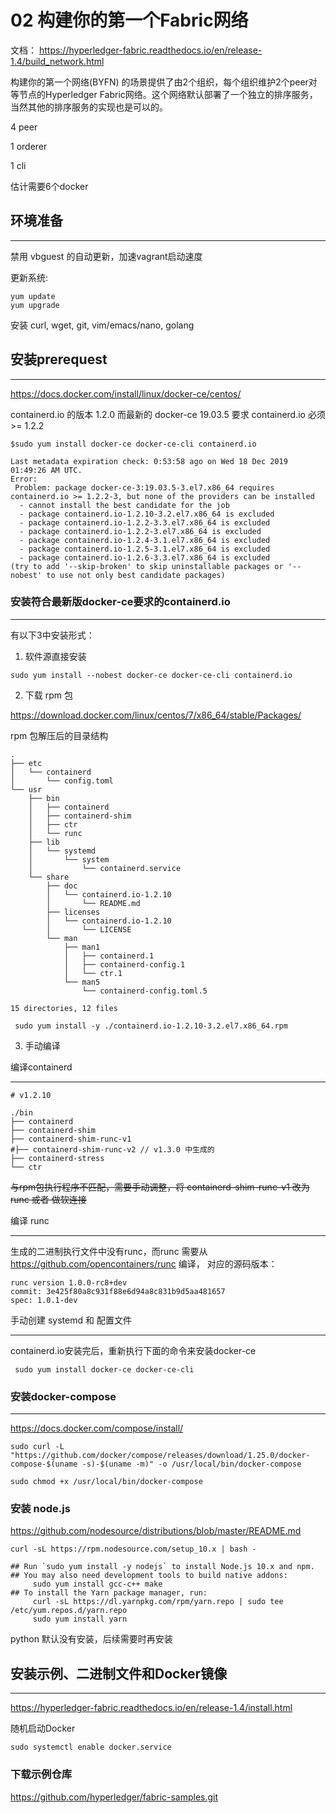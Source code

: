 # 02 构建你的第一个Fabric网络



文档： https://hyperledger-fabric.readthedocs.io/en/release-1.4/build_network.html

构建你的第一个网络(BYFN) 的场景提供了由2个组织，每个组织维护2个peer对等节点的Hyperledger Fabric网络。这个网络默认部署了一个独立的排序服务，当然其他的排序服务的实现也是可以的。

4 peer 

1 orderer

1 cli

估计需要6个docker

## 环境准备
---


禁用 vbguest 的自动更新，加速vagrant启动速度


更新系统:
```
yum update
yum upgrade
```


安装 curl, wget, git, vim/emacs/nano, golang


## 安装prerequest
---


https://docs.docker.com/install/linux/docker-ce/centos/

containerd.io 的版本 1.2.0 而最新的 docker-ce 19.03.5 要求 containerd.io 必须 >= 1.2.2

```
$sudo yum install docker-ce docker-ce-cli containerd.io

Last metadata expiration check: 0:53:58 ago on Wed 18 Dec 2019 01:49:26 AM UTC.
Error:
 Problem: package docker-ce-3:19.03.5-3.el7.x86_64 requires containerd.io >= 1.2.2-3, but none of the providers can be installed
  - cannot install the best candidate for the job
  - package containerd.io-1.2.10-3.2.el7.x86_64 is excluded
  - package containerd.io-1.2.2-3.3.el7.x86_64 is excluded
  - package containerd.io-1.2.2-3.el7.x86_64 is excluded
  - package containerd.io-1.2.4-3.1.el7.x86_64 is excluded
  - package containerd.io-1.2.5-3.1.el7.x86_64 is excluded
  - package containerd.io-1.2.6-3.3.el7.x86_64 is excluded
(try to add '--skip-broken' to skip uninstallable packages or '--nobest' to use not only best candidate packages)

```


### 安装符合最新版docker-ce要求的containerd.io
---

有以下3中安装形式：

1.  软件源直接安装

```
sudo yum install --nobest docker-ce docker-ce-cli containerd.io
```

2. 下载 rpm 包

https://download.docker.com/linux/centos/7/x86_64/stable/Packages/

rpm 包解压后的目录结构

```
.
├── etc
│   └── containerd
│       └── config.toml
└── usr
    ├── bin
    │   ├── containerd
    │   ├── containerd-shim
    │   ├── ctr
    │   └── runc
    ├── lib
    │   └── systemd
    │       └── system
    │           └── containerd.service
    └── share
        ├── doc
        │   └── containerd.io-1.2.10
        │       └── README.md
        ├── licenses
        │   └── containerd.io-1.2.10
        │       └── LICENSE
        └── man
            ├── man1
            │   ├── containerd.1
            │   ├── containerd-config.1
            │   └── ctr.1
            └── man5
                └── containerd-config.toml.5

15 directories, 12 files
```

```
 sudo yum install -y ./containerd.io-1.2.10-3.2.el7.x86_64.rpm
```


3. 手动编译


编译containerd
<hr/>

```
# v1.2.10

./bin
├── containerd
├── containerd-shim
├── containerd-shim-runc-v1
#├── containerd-shim-runc-v2 // v1.3.0 中生成的
├── containerd-stress
└── ctr
```

~~与rpm包执行程序不匹配，需要手动调整，将 containerd-shim-runc-v1 改为 runc 或者 做软连接~~

编译 runc
<hr/>

生成的二进制执行文件中没有runc，而runc 需要从 https://github.com/opencontainers/runc 编译， 对应的源码版本：

```
runc version 1.0.0-rc8+dev
commit: 3e425f80a8c931f88e6d94a8c831b9d5aa481657
spec: 1.0.1-dev
```

手动创建 systemd 和 配置文件
<hr/>


containerd.io安装完后，重新执行下面的命令来安装docker-ce

```
 sudo yum install docker-ce docker-ce-cli
```


### 安装docker-compose
---

https://docs.docker.com/compose/install/


```
sudo curl -L "https://github.com/docker/compose/releases/download/1.25.0/docker-compose-$(uname -s)-$(uname -m)" -o /usr/local/bin/docker-compose

sudo chmod +x /usr/local/bin/docker-compose

```


### 安装 node.js

https://github.com/nodesource/distributions/blob/master/README.md



```
curl -sL https://rpm.nodesource.com/setup_10.x | bash -

## Run `sudo yum install -y nodejs` to install Node.js 10.x and npm.
## You may also need development tools to build native addons:
     sudo yum install gcc-c++ make
## To install the Yarn package manager, run:
     curl -sL https://dl.yarnpkg.com/rpm/yarn.repo | sudo tee /etc/yum.repos.d/yarn.repo
     sudo yum install yarn

```

python 默认没有安装，后续需要时再安装



## 安装示例、二进制文件和Docker镜像
---


https://hyperledger-fabric.readthedocs.io/en/release-1.4/install.html


随机启动Docker
```
sudo systemctl enable docker.service
```

### 下载示例仓库

https://github.com/hyperledger/fabric-samples.git

